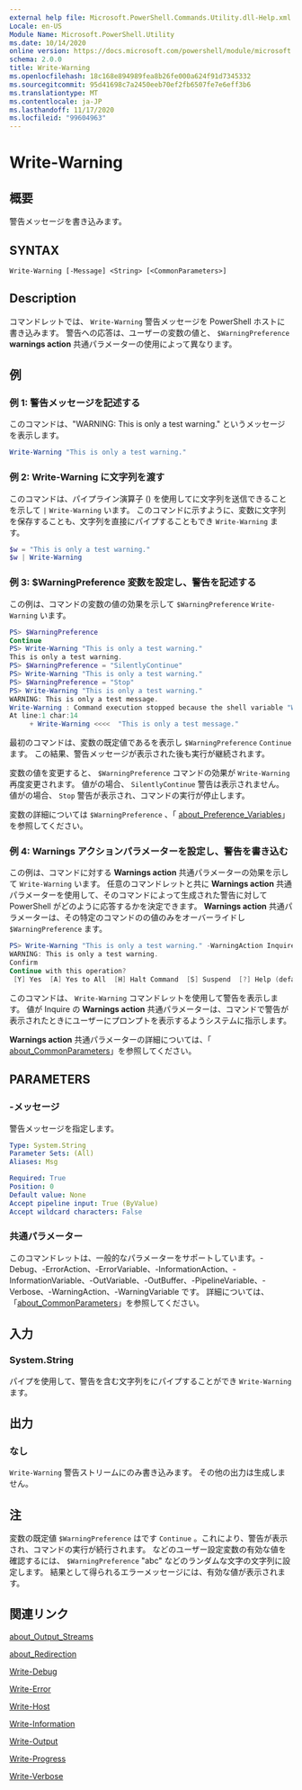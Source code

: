 ```yaml
---
external help file: Microsoft.PowerShell.Commands.Utility.dll-Help.xml
Locale: en-US
Module Name: Microsoft.PowerShell.Utility
ms.date: 10/14/2020
online version: https://docs.microsoft.com/powershell/module/microsoft.powershell.utility/write-warning?view=powershell-7.2&WT.mc_id=ps-gethelp
schema: 2.0.0
title: Write-Warning
ms.openlocfilehash: 18c168e894989fea8b26fe000a624f91d7345332
ms.sourcegitcommit: 95d41698c7a2450eeb70ef2fb6507fe7e6eff3b6
ms.translationtype: MT
ms.contentlocale: ja-JP
ms.lasthandoff: 11/17/2020
ms.locfileid: "99604963"
---
```

# Write-Warning

## 概要
警告メッセージを書き込みます。

## SYNTAX

```
Write-Warning [-Message] <String> [<CommonParameters>]
```

## Description

コマンドレットでは、 `Write-Warning` 警告メッセージを PowerShell ホストに書き込みます。 警告への応答は、ユーザーの変数の値と、 `$WarningPreference` **warnings action** 共通パラメーターの使用によって異なります。

## 例

### 例 1: 警告メッセージを記述する

このコマンドは、"WARNING: This is only a test warning." というメッセージを表示します。

```powershell
Write-Warning "This is only a test warning."
```

### 例 2: Write-Warning に文字列を渡す

このコマンドは、パイプライン演算子 () を使用してに文字列を送信できることを示して `|` `Write-Warning` います。
このコマンドに示すように、変数に文字列を保存することも、文字列を直接にパイプすることもでき `Write-Warning` ます。

```powershell
$w = "This is only a test warning."
$w | Write-Warning
```

### 例 3: $WarningPreference 変数を設定し、警告を記述する

この例は、コマンドの変数の値の効果を示して `$WarningPreference` `Write-Warning` います。

```powershell
PS> $WarningPreference
Continue
PS> Write-Warning "This is only a test warning."
This is only a test warning.
PS> $WarningPreference = "SilentlyContinue"
PS> Write-Warning "This is only a test warning."
PS> $WarningPreference = "Stop"
PS> Write-Warning "This is only a test warning."
WARNING: This is only a test message.
Write-Warning : Command execution stopped because the shell variable "WarningPreference" is set to Stop.
At line:1 char:14
     + Write-Warning <<<<  "This is only a test message."
```

最初のコマンドは、変数の既定値であるを表示し `$WarningPreference` `Continue` ます。 この結果、警告メッセージが表示された後も実行が継続されます。

変数の値を変更すると、 `$WarningPreference` コマンドの効果が `Write-Warning` 再度変更されます。 値がの場合、 `SilentlyContinue` 警告は表示されません。 値がの場合、 `Stop` 警告が表示され、コマンドの実行が停止します。

変数の詳細については `$WarningPreference` 、「 [about_Preference_Variables](../Microsoft.Powershell.Core/About/about_Preference_Variables.md)」を参照してください。

### 例 4: Warnings アクションパラメーターを設定し、警告を書き込む

この例は、コマンドに対する **Warnings action** 共通パラメーターの効果を示して `Write-Warning` います。 任意のコマンドレットと共に **Warnings action** 共通パラメーターを使用して、そのコマンドによって生成された警告に対して PowerShell がどのように応答するかを決定できます。 **Warnings action** 共通パラメーターは、その特定のコマンドのの値のみをオーバーライドし `$WarningPreference` ます。

```powershell
PS> Write-Warning "This is only a test warning." -WarningAction Inquire
WARNING: This is only a test warning.
Confirm
Continue with this operation?
 [Y] Yes  [A] Yes to All  [H] Halt Command  [S] Suspend  [?] Help (default is "Y"):
```

このコマンドは、 `Write-Warning` コマンドレットを使用して警告を表示します。 値が Inquire の **Warnings action** 共通パラメーターは、コマンドで警告が表示されたときにユーザーにプロンプトを表示するようシステムに指示します。

**Warnings action** 共通パラメーターの詳細については、「 [about_CommonParameters](../Microsoft.Powershell.Core/About/about_CommonParameters.md)」を参照してください。

## PARAMETERS

### -メッセージ
警告メッセージを指定します。

```yaml
Type: System.String
Parameter Sets: (All)
Aliases: Msg

Required: True
Position: 0
Default value: None
Accept pipeline input: True (ByValue)
Accept wildcard characters: False
```

### 共通パラメーター

このコマンドレットは、一般的なパラメーターをサポートしています。-Debug、-ErrorAction、-ErrorVariable、-InformationAction、-InformationVariable、-OutVariable、-OutBuffer、-PipelineVariable、-Verbose、-WarningAction、-WarningVariable です。 詳細については、「[about_CommonParameters](https://go.microsoft.com/fwlink/?LinkID=113216)」を参照してください。

## 入力

### System.String

パイプを使用して、警告を含む文字列をにパイプすることができ `Write-Warning` ます。

## 出力

### なし

`Write-Warning` 警告ストリームにのみ書き込みます。 その他の出力は生成しません。

## 注

変数の既定値 `$WarningPreference` はです `Continue` 。これにより、警告が表示され、コマンドの実行が続行されます。 などのユーザー設定変数の有効な値を確認するには、 `$WarningPreference` "abc" などのランダムな文字の文字列に設定します。 結果として得られるエラーメッセージには、有効な値が表示されます。

## 関連リンク

[about_Output_Streams](../Microsoft.PowerShell.Core/About/about_Output_Streams.md)

[about_Redirection](../Microsoft.PowerShell.Core/About/about_Redirection.md)

[Write-Debug](Write-Debug.md)

[Write-Error](Write-Error.md)

[Write-Host](Write-Host.md)

[Write-Information](Write-Information.md)

[Write-Output](Write-Output.md)

[Write-Progress](Write-Progress.md)

[Write-Verbose](Write-Verbose.md)
